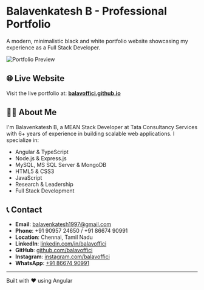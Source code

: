 # Balavenkatesh B - Professional Portfolio

A modern, minimalistic black and white portfolio website showcasing my experience as a Full Stack Developer.

![Portfolio Preview](public/photo1.jpg)

## 🌐 Live Website

Visit the live portfolio at: **[balavoffici.github.io](https://balavoffici.github.io)**

## 👨‍💻 About Me

I'm Balavenkatesh B, a MEAN Stack Developer at Tata Consultancy Services with 6+ years of experience in building scalable web applications. I specialize in:

- Angular & TypeScript
- Node.js & Express.js
- MySQL, MS SQL Server & MongoDB
- HTML5 & CSS3
- JavaScript
- Research & Leadership
- Full Stack Development

## 📞 Contact

- **Email**: balavenkatesh1997@gmail.com
- **Phone**: +91 90957 24650 / +91 86674 90991
- **Location**: Chennai, Tamil Nadu
- **LinkedIn**: [linkedin.com/in/balavoffici](https://linkedin.com/in/balavoffici)
- **GitHub**: [github.com/balavoffici](https://github.com/balavoffici)
- **Instagram**: [instagram.com/balavoffici](https://instagram.com/balavoffici)
- **WhatsApp**: [+91 86674 90991](https://wa.me/918667490991)

---

Built with ❤️ using Angular
